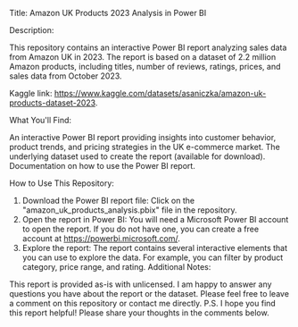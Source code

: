 Title: Amazon UK Products 2023 Analysis in Power BI

Description:

This repository contains an interactive Power BI report analyzing sales data from Amazon UK in 2023. The report is based on a dataset of 2.2 million Amazon products, including titles, number of reviews, ratings, prices, and sales data from October 2023.

Kaggle link: https://www.kaggle.com/datasets/asaniczka/amazon-uk-products-dataset-2023.

What You'll Find:

An interactive Power BI report providing insights into customer behavior, product trends, and pricing strategies in the UK e-commerce market.
The underlying dataset used to create the report (available for download).
Documentation on how to use the Power BI report.

How to Use This Repository:

1. Download the Power BI report file: Click on the "amazon_uk_products_analysis.pbix" file in the repository.
2. Open the report in Power BI: You will need a Microsoft Power BI account to open the report. If you do not have one, you can create a free account at https://powerbi.microsoft.com/.
3. Explore the report: The report contains several interactive elements that you can use to explore the data. For example, you can filter by product category, price range, and rating.
Additional Notes:

This report is provided as-is with unlicensed.
I am happy to answer any questions you have about the report or the dataset. Please feel free to leave a comment on this repository or contact me directly.
P.S. I hope you find this report helpful! Please share your thoughts in the comments below.
